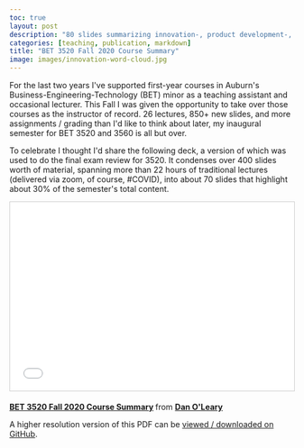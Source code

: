 ```yaml
---
toc: true
layout: post
description: "80 slides summarizing innovation-, product development-, and entrepreneurship-related topics from my first semester the instructor of record for BET3520."
categories: [teaching, publication, markdown]
title: "BET 3520 Fall 2020 Course Summary"
image: images/innovation-word-cloud.jpg
---
```


For the last two years I've supported first-year courses in Auburn's Business-Engineering-Technology (BET) minor as a teaching assistant and occasional lecturer. This Fall I was given the opportunity to take over those courses as the instructor of record. 26 lectures, 850+ new slides, and more assignments / grading than I'd like to think about later, my inaugural semester for BET 3520 and 3560 is all but over.

To celebrate I thought I'd share the following deck, a version of which was used to do the final exam review for 3520. It condenses over 400 slides worth of material, spanning more than 22 hours of traditional lectures (delivered via zoom, of course, #COVID), into about 70 slides that highlight about 30% of the semester's total content.

<p align="center">
<iframe src="//www.slideshare.net/slideshow/embed_code/key/sa6oZDrXb12qAK" width="595" height="335" frameborder="0" marginwidth="0" marginheight="0" scrolling="no" style="border:1px solid #CCC; border-width:1px; margin-bottom:5px; max-width: 100%;" allowfullscreen> </iframe>
<div style="margin-bottom:5px"> <strong> <a href="//www.slideshare.net/Antisimplistic/bet-3520-fall-2020-course-summary" title="BET 3520 Fall 2020 Course Summary" target="_blank">BET 3520 Fall 2020 Course Summary</a> </strong> from <strong><a href="//www.slideshare.net/Antisimplistic" target="_blank">Dan O&#x27;Leary</a></strong> </div>

A higher resolution version of this PDF can be [viewed / downloaded on GitHub](https://bit.ly/asb-bet-3520-f20-pdf).
